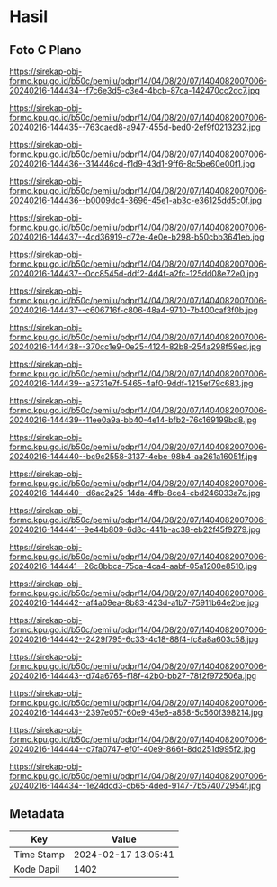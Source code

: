 # Hasil

## Foto C Plano

https://sirekap-obj-formc.kpu.go.id/b50c/pemilu/pdpr/14/04/08/20/07/1404082007006-20240216-144434--f7c6e3d5-c3e4-4bcb-87ca-142470cc2dc7.jpg

https://sirekap-obj-formc.kpu.go.id/b50c/pemilu/pdpr/14/04/08/20/07/1404082007006-20240216-144435--763caed8-a947-455d-bed0-2ef9f0213232.jpg

https://sirekap-obj-formc.kpu.go.id/b50c/pemilu/pdpr/14/04/08/20/07/1404082007006-20240216-144436--314446cd-f1d9-43d1-9ff6-8c5be60e00f1.jpg

https://sirekap-obj-formc.kpu.go.id/b50c/pemilu/pdpr/14/04/08/20/07/1404082007006-20240216-144436--b0009dc4-3696-45e1-ab3c-e36125dd5c0f.jpg

https://sirekap-obj-formc.kpu.go.id/b50c/pemilu/pdpr/14/04/08/20/07/1404082007006-20240216-144437--4cd36919-d72e-4e0e-b298-b50cbb3641eb.jpg

https://sirekap-obj-formc.kpu.go.id/b50c/pemilu/pdpr/14/04/08/20/07/1404082007006-20240216-144437--0cc8545d-ddf2-4d4f-a2fc-125dd08e72e0.jpg

https://sirekap-obj-formc.kpu.go.id/b50c/pemilu/pdpr/14/04/08/20/07/1404082007006-20240216-144437--c606716f-c806-48a4-9710-7b400caf3f0b.jpg

https://sirekap-obj-formc.kpu.go.id/b50c/pemilu/pdpr/14/04/08/20/07/1404082007006-20240216-144438--370cc1e9-0e25-4124-82b8-254a298f59ed.jpg

https://sirekap-obj-formc.kpu.go.id/b50c/pemilu/pdpr/14/04/08/20/07/1404082007006-20240216-144439--a3731e7f-5465-4af0-9ddf-1215ef79c683.jpg

https://sirekap-obj-formc.kpu.go.id/b50c/pemilu/pdpr/14/04/08/20/07/1404082007006-20240216-144439--11ee0a9a-bb40-4e14-bfb2-76c169199bd8.jpg

https://sirekap-obj-formc.kpu.go.id/b50c/pemilu/pdpr/14/04/08/20/07/1404082007006-20240216-144440--bc9c2558-3137-4ebe-98b4-aa261a16051f.jpg

https://sirekap-obj-formc.kpu.go.id/b50c/pemilu/pdpr/14/04/08/20/07/1404082007006-20240216-144440--d6ac2a25-14da-4ffb-8ce4-cbd246033a7c.jpg

https://sirekap-obj-formc.kpu.go.id/b50c/pemilu/pdpr/14/04/08/20/07/1404082007006-20240216-144441--9e44b809-6d8c-441b-ac38-eb22f45f9279.jpg

https://sirekap-obj-formc.kpu.go.id/b50c/pemilu/pdpr/14/04/08/20/07/1404082007006-20240216-144441--26c8bbca-75ca-4ca4-aabf-05a1200e8510.jpg

https://sirekap-obj-formc.kpu.go.id/b50c/pemilu/pdpr/14/04/08/20/07/1404082007006-20240216-144442--af4a09ea-8b83-423d-a1b7-75911b64e2be.jpg

https://sirekap-obj-formc.kpu.go.id/b50c/pemilu/pdpr/14/04/08/20/07/1404082007006-20240216-144442--2429f795-6c33-4c18-88f4-fc8a8a603c58.jpg

https://sirekap-obj-formc.kpu.go.id/b50c/pemilu/pdpr/14/04/08/20/07/1404082007006-20240216-144443--d74a6765-f18f-42b0-bb27-78f2f972506a.jpg

https://sirekap-obj-formc.kpu.go.id/b50c/pemilu/pdpr/14/04/08/20/07/1404082007006-20240216-144443--2397e057-60e9-45e6-a858-5c560f398214.jpg

https://sirekap-obj-formc.kpu.go.id/b50c/pemilu/pdpr/14/04/08/20/07/1404082007006-20240216-144444--c7fa0747-ef0f-40e9-866f-8dd251d995f2.jpg

https://sirekap-obj-formc.kpu.go.id/b50c/pemilu/pdpr/14/04/08/20/07/1404082007006-20240216-144434--1e24dcd3-cb65-4ded-9147-7b574072954f.jpg


## Metadata

| Key        | Value               |
| ---------- | ------------------- |
| Time Stamp | 2024-02-17 13:05:41 |
| Kode Dapil | 1402                |




